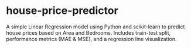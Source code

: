 # house-price-predictor
A simple Linear Regression model using Python and scikit-learn to predict house prices based on Area and Bedrooms. Includes train-test split, performance metrics (MAE &amp; MSE), and a regression line visualization.
